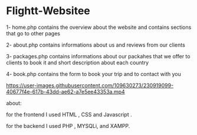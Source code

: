 
# Flightt-Websitee

1- home.php contains the overview about the website and contains sections that go to other pages

2- about.php contains informations about us and reviews from our clients

3- packages.php contains informations about our packahes that we offer to clients to book it and short description about each country

4- book.php contains the form to book your trip and to contact with you



https://user-images.githubusercontent.com/109630273/230919099-40677f4e-617b-43dd-ae62-a7e5ee43353a.mp4











about:

for the frontend I used HTML , CSS and Javascript .

for the backend I used PHP , MYSQLi, and XAMPP.
